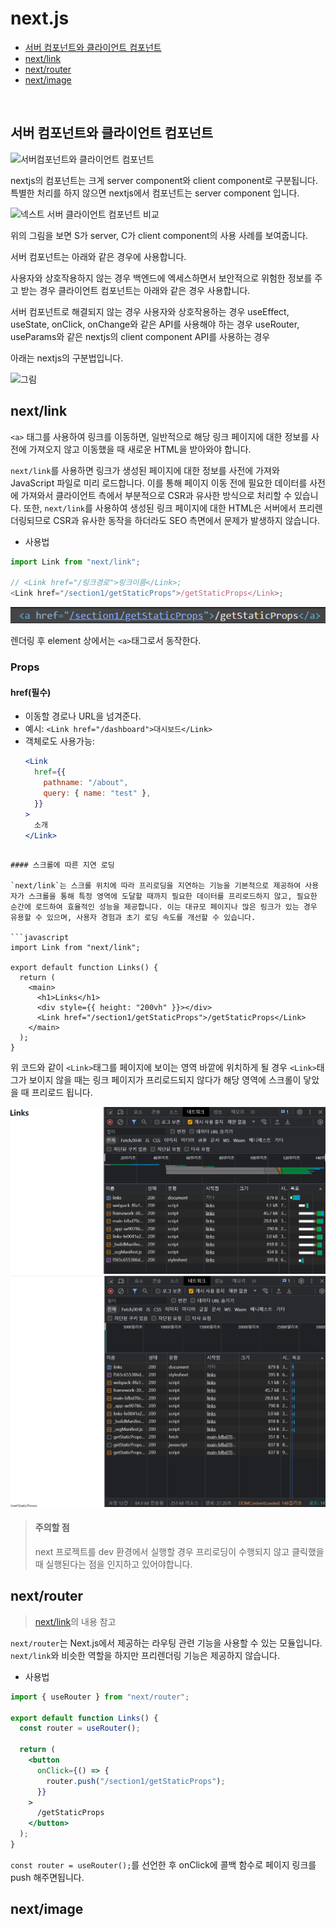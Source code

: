 # next.js

- [서버 컴포넌트와 클라이언트 컴포넌트](#서버-컴포넌트와-클라이언트-컴포넌트)
- [next/link](#nextlink)
- [next/router](#nextrouter)
- [next/image](#nextimage)

<br>

## 서버 컴포넌트와 클라이언트 컴포넌트

![서버컴포넌트와 클라이언트 컴포넌트](https://s3-ap-northeast-2.amazonaws.com/opentutorials-user-file/module/6341/13043.png)

nextjs의 컴포넌트는 크게 server component와 client component로 구분됩니다. 특별한 처리를 하지 않으면 nextjs에서 컴포넌트는 server component 입니다.

![넥스트 서버 클라이언트 컴포넌트 비교](https://s3-ap-northeast-2.amazonaws.com/opentutorials-user-file/module/6341/13053.png)

위의 그림을 보면 S가 server, C가 client component의 사용 사례를 보여줍니다.

서버 컴포넌트는 아래와 같은 경우에 사용합니다.

사용자와 상호작용하지 않는 경우
백엔드에 엑세스하면서 보안적으로 위험한 정보를 주고 받는 경우
클라이언트 컴포넌트는 아래와 같은 경우 사용합니다.

서버 컴포넌트로 해결되지 않는 경우
사용자와 상호작용하는 경우
useEffect, useState, onClick, onChange와 같은 API를 사용해야 하는 경우
useRouter, useParams와 같은 nextjs의 client component API를 사용하는 경우

아래는 nextjs의 구분법입니다.

![그림](https://s3-ap-northeast-2.amazonaws.com/opentutorials-user-file/module/6341/13050.png)

## next/link

`<a>` 태그를 사용하여 링크를 이동하면, 일반적으로 해당 링크 페이지에 대한 정보를 사전에 가져오지 않고 이동했을 때 새로운 HTML을 받아와야 합니다.

`next/link`를 사용하면 링크가 생성된 페이지에 대한 정보를 사전에 가져와 JavaScript 파일로 미리 로드합니다. 이를 통해 페이지 이동 전에 필요한 데이터를 사전에 가져와서 클라이언트 측에서 부분적으로 CSR과 유사한 방식으로 처리할 수 있습니다. 또한, `next/link`를 사용하여 생성된 링크 페이지에 대한 HTML은 서버에서 프리렌더링되므로 CSR과 유사한 동작을 하더라도 SEO 측면에서 문제가 발생하지 않습니다.

- 사용법

```javascript
import Link from "next/link";

// <Link href="/링크경로">링크이름</Link>;
<Link href="/section1/getStaticProps">/getStaticProps</Link>;
```

![image-20230713231356303](https://raw.githubusercontent.com/ddullgi/image_sever/master/img/image-20230713231356303.png)

렌더링 후 element 상에서는 `<a>`태그로서 동작한다.

### Props

#### href(필수)

- 이동할 경로나 URL을 넘겨준다.
- 예시: `<Link href="/dashboard">대시보드</Link>`
- 객체로도 사용가능:
  ```jsx
  <Link
    href={{
      pathname: "/about",
      query: { name: "test" },
    }}
  >
    소개
  </Link>
  ```

````

#### 스크롤에 따른 지연 로딩

`next/link`는 스크롤 위치에 따라 프리로딩을 지연하는 기능을 기본적으로 제공하여 사용자가 스크롤을 통해 특정 영역에 도달할 때까지 필요한 데이터를 프리로드하지 않고, 필요한 순간에 로드하여 효율적인 성능을 제공합니다. 이는 대규모 페이지나 많은 링크가 있는 경우 유용할 수 있으며, 사용자 경험과 초기 로딩 속도를 개선할 수 있습니다.

```javascript
import Link from "next/link";

export default function Links() {
  return (
    <main>
      <h1>Links</h1>
      <div style={{ height: "200vh" }}></div>
      <Link href="/section1/getStaticProps">/getStaticProps</Link>
    </main>
  );
}
````

위 코드와 같이 `<Link>`태그를 페이지에 보이는 영역 바깥에 위치하게 될 경우 `<Link>`태그가 보이지 않을 때는 링크 페이지가 프리로드되지 않다가 해당 영역에 스크롤이 닿았을 때 프리로드 됩니다.

![image-20230713222227408](https://raw.githubusercontent.com/ddullgi/image_sever/master/img/image-20230713222227408.png)
![image-20230713222247138](https://raw.githubusercontent.com/ddullgi/image_sever/master/img/image-20230713222247138.png)

> #### 주의할 점
>
> next 프로젝트를 dev 환경에서 실행할 경우 프리로딩이 수행되지 않고 클릭했을 때 실행된다는 점을 인지하고 있어야합니다.

## next/router

> [next/link](#nextlink)의 내용 참고

`next/router`는 Next.js에서 제공하는 라우팅 관련 기능을 사용할 수 있는 모듈입니다. `next/link`와 비슷한 역할을 하지만 프리렌더링 기능은 제공하지 않습니다.

- 사용법

```jsx
import { useRouter } from "next/router";

export default function Links() {
  const router = useRouter();

  return (
    <button
      onClick={() => {
        router.push("/section1/getStaticProps");
      }}
    >
      /getStaticProps
    </button>
  );
}
```

`const router = useRouter();`를 선언한 후 onClick에 콜백 함수로 페이지 링크를 push 해주면됩니다.

## next/image
